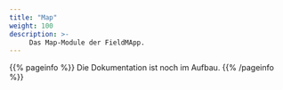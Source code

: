 ```yaml
---
title: "Map"
weight: 100
description: >-
     Das Map-Module der FieldMApp.
---
```


{{% pageinfo %}}
Die Dokumentation ist noch im Aufbau.
{{% /pageinfo %}}
